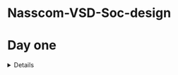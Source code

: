 # Nasscom-VSD-Soc-design

# Day one

<details>
<Task1>Open source EDA,Open Lane,SKY130 PDK</Task1>
</details>
